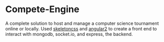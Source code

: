 # Compete-Engine
A complete solution to host and manage a computer science tournament online or locally. Used [skeletoncss](http://getskeleton.com/) and [angular2](angular.io) to create a front end to interact with mongodb, socket.io, and express, the backend. 

